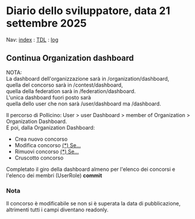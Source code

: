 # Diario dello sviluppatore, data 21 settembre 2025

Nav: [index](../index.md) : [TDL](../TDL.md) : [log](../../storage/logs/laravel.log)

## Continua Organization dashboard

NOTA:  
La dashboard dell'organizzazione sarà in /organization/dashboard,  
quella del concorso sarà in /contest/dashboard,  
quella della federation sarà in /federation/dashboard.  
L'unica dashboard fuori posto sarà  
quella dello user che non sarà /user/dashboard ma /dashboard.

Il percorso di Pollicino: User > user Dashboard > member of Organization > Organization Dashboard.  
E poi, dalla Organization Dashboard:

* Crea nuovo concorso
* Modifica concorso [(*) Se...](#nota)
* Rimuovi concorso [(*) Se...](#nota)
* Cruscotto concorso

Completato il giro della dashboard almeno per l'elenco dei concorsi e l'elenco dei membri (UserRole)
**commit**

### Nota

Il concorso è modificabile se non si è superata la data di pubblicazione,
altrimenti tutti i campi diventano readonly.
